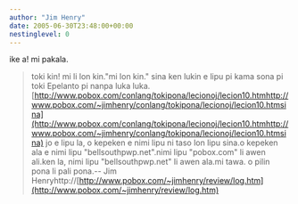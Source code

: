 ```yaml
---
author: "Jim Henry"
date: 2005-06-30T23:48:00+00:00
nestinglevel: 0
---
```

ike a! mi pakala.
>toki kin! mi li lon kin."mi lon kin."
>sina ken lukin e lipu pi kama sona pi toki Epelanto pi nanpa luka luka.
>[http://www.pobox.com/conlang/tokipona/lecionoj/lecion10.htmhttp://www.pobox.com/~jimhenry/conlang/tokipona/lecionoj/lecion10.htmsina](http://www.pobox.com/conlang/tokipona/lecionoj/lecion10.htmhttp://www.pobox.com/~jimhenry/conlang/tokipona/lecionoj/lecion10.htmsina) jo e lipu la, o kepeken e nimi lipu ni taso lon lipu sina.o kepeken ala e nimi lipu "bellsouthpwp.net".nimi lipu "pobox.com" li awen ali.ken la, nimi lipu "bellsouthpwp.net" li awen ala.mi tawa. o pilin pona li pali pona.--
Jim Henryhttp://[http://www.pobox.com/~jimhenry/review/log.htm](http://www.pobox.com/~jimhenry/review/log.htm)
